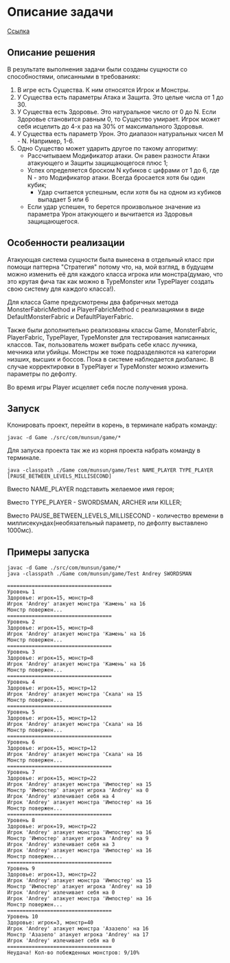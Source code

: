 # Описание задачи
[Ссылка](https://docs.google.com/document/d/1lfpe1JDCuGMQ3cFyn5oNk2PqRO94z6IqCq6yoTaUsYo/edit)
## Описание решения
В результате выполнения задачи были созданы сущности со способностями, описанными в требованиях:
1) В игре есть Существа. К ним относятся Игрок и Монстры.
2) У Существа есть параметры Атака и Защита. Это целые числа от 1 до 30.
3) У Существа есть Здоровье. Это натуральное число от 0 до N. Если Здоровье становится равным 0, то Существо умирает. Игрок может себя исцелить до 4-х раз на 30% от максимального Здоровья.
4) У Существа есть параметр Урон. Это диапазон натуральных чисел M - N. Например, 1-6.
5) Одно Существо может ударить другое по такому алгоритму:
   - Рассчитываем Модификатор атаки. Он равен разности Атаки атакующего и Защиты защищающегося плюс 1;
   - Успех определяется броском N кубиков с цифрами от 1 до 6, где N - это Модификатор атаки. Всегда бросается хотя бы один кубик;
       - Удар считается успешным, если хотя бы на одном из кубиков выпадает 5 или 6
   - Если удар успешен, то берется произвольное значение из параметра Урон атакующего и вычитается из Здоровья защищающегося.
   
## Особенности реализации
Атакующая система сущности была вынесена в отдельный класс при помощи паттерна "Стратегия" потому что,
на, мой взгляд, в будущем можно изменить её для каждого класса игрока или монстра(думаю, что это крутая фича
так как можно в TypeMonster или TypePlayer создать свою систему для каждого класса!). 

Для класса Game предусмотрены два фабричных метода MonsterFabricMethod и PlayerFabricMethod с реализациями
в виде DefaultMonsterFabric и DefaultPlayerFabric.

Также были дополнительно реализованы классы Game, MonsterFabric, PlayerFabric, TypePlayer, TypeMonster
для тестирования написанных классов. Так, пользователь может выбрать себе класс лучника, мечника или убийцы.
Монстры же тоже подразделяются на категории низших, высших и боссов. Пока в системе наблюдается дизбаланс.
В случае корректировки в TypePlayer и TypeMonster можно изменить параметры по дефолту.

Во время игры Player исцеляет себя после получения урона.

## Запуск
Клонировать проект, перейти в корень, в терминале набрать команду:
````
javac -d Game ./src/com/munsun/game/*
````
Для запуска проекта так же из корня проекта набрать команду в терминале. 
````
java -classpath ./Game com/munsun/game/Test NAME_PLAYER TYPE_PLAYER [PAUSE_BETWEEN_LEVELS_MILLISECOND]
````
Вместо NAME_PLAYER подставить желаемое имя героя;

Вместо TYPE_PLAYER - SWORDSMAN, ARCHER или KILLER;

Вместо PAUSE_BETWEEN_LEVELS_MILLISECOND - количество времени в миллисекундах(необязательный параметр, по дефолту выставлено 1000мс).

## Примеры запуска
````
javac -d Game ./src/com/munsun/game/*
java -classpath ./Game com/munsun/game/Test Andrey SWORDSMAN 

==================================
Уровень 1
Здоровье: игрок=15, монстр=8
Игрок 'Andrey' атакует монстра 'Камень' на 16
Монстр повержен...
==================================
Уровень 2
Здоровье: игрок=15, монстр=8
Игрок 'Andrey' атакует монстра 'Камень' на 16
Монстр повержен...
==================================
Уровень 3
Здоровье: игрок=15, монстр=8
Игрок 'Andrey' атакует монстра 'Камень' на 16
Монстр повержен...
==================================
Уровень 4
Здоровье: игрок=15, монстр=12
Игрок 'Andrey' атакует монстра 'Скала' на 15
Монстр повержен...
==================================
Уровень 5
Здоровье: игрок=15, монстр=12
Игрок 'Andrey' атакует монстра 'Скала' на 16
Монстр повержен...
==================================
Уровень 6
Здоровье: игрок=15, монстр=12
Игрок 'Andrey' атакует монстра 'Скала' на 16
Монстр повержен...
==================================
Уровень 7
Здоровье: игрок=15, монстр=22
Игрок 'Andrey' атакует монстра 'Импостер' на 15
Монстр 'Импостер' атакует игрока 'Andrey' на 0
Игрок 'Andrey' излечивает себя на 4
Игрок 'Andrey' атакует монстра 'Импостер' на 16
Монстр повержен...
==================================
Уровень 8
Здоровье: игрок=19, монстр=22
Игрок 'Andrey' атакует монстра 'Импостер' на 16
Монстр 'Импостер' атакует игрока 'Andrey' на 9
Игрок 'Andrey' излечивает себя на 3
Игрок 'Andrey' атакует монстра 'Импостер' на 16
Монстр повержен...
==================================
Уровень 9
Здоровье: игрок=13, монстр=22
Игрок 'Andrey' атакует монстра 'Импостер' на 15
Монстр 'Импостер' атакует игрока 'Andrey' на 10
Игрок 'Andrey' излечивает себя на 0
Игрок 'Andrey' атакует монстра 'Импостер' на 16
Монстр повержен...
==================================
Уровень 10
Здоровье: игрок=3, монстр=40
Игрок 'Andrey' атакует монстра 'Азазело' на 16
Монстр 'Азазело' атакует игрока 'Andrey' на 17
Игрок 'Andrey' излечивает себя на 0
==================================
Неудача! Кол-во побежденных монстров: 9/10% 
````
